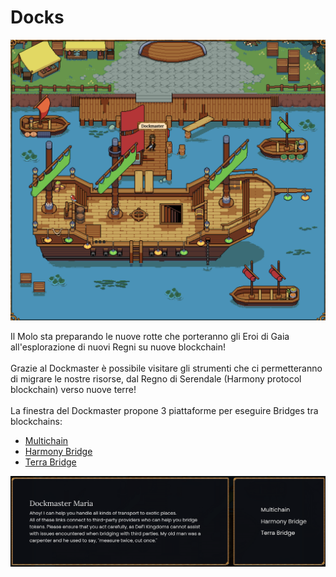 # Docks

![](<../../.gitbook/assets/Schermata 2022-01-27 alle 13.13.32.png>)

Il Molo sta preparando le nuove rotte che porteranno gli Eroi di Gaia all'esplorazione di nuovi Regni su nuove blockchain!\
\
Grazie al Dockmaster è possibile visitare gli strumenti che ci permetteranno di migrare le nostre risorse, dal Regno di Serendale (Harmony protocol blockchain) verso nuove terre!\
\
La finestra del Dockmaster propone 3 piattaforme per eseguire Bridges tra blockchains:

* [Multichain](https://app.multichain.org/#/router)
* [Harmony Bridge](https://bridge.harmony.one/busd)
* [Terra Bridge](https://bridge.terra.money)

![](<../../.gitbook/assets/Schermata 2022-01-27 alle 13.14.18.png>)
